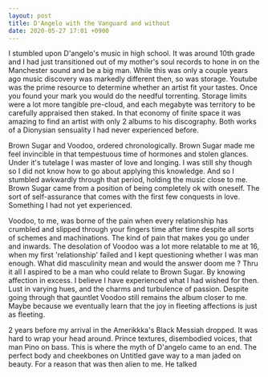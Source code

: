 ```yaml
---
layout: post
title: D'Angelo with the Vanguard and without
date: 2020-05-27 17:01 +0900
---
```

I stumbled upon D'angelo's music in high school. It was around 10th grade and I had just transitioned out of my mother's soul records to hone in on the Manchester sound and be a big man. While this was only a couple years ago music discovery was markedly different then, so was storage. Youtube was the prime resource to determine whether an artist fit your tastes. Once you found your mark you would do the needful torrenting. Storage limits were a lot more tangible pre-cloud, and each megabyte was territory to be carefully appraised then staked. In that economy of finite space it was amazing to find an artist with only 2 albums to his discography. Both works of a Dionysian sensuality I had never experienced before.

Brown Sugar and Voodoo, ordered chronologically. Brown Sugar made me feel invincible in that tempestuous time of hormones and stolen glances. Under it's tutelage I was master of love and longing. I was still shy though so I did not know how to go about applying this knowledge. And so I stumbled awkwardly through that period, holding the music close to me. Brown Sugar came from a position of being completely ok with oneself. The sort of self-assurance that comes with the first few conquests in love. Something I had not yet experienced.

Voodoo, to me, was borne of the pain when every relationship has crumbled and slipped through your fingers time after time despite all sorts of schemes and machinations. The kind of pain that makes you go under and inwards. The desolation of Voodoo was a lot more relatable to me at 16, when my first 'relationship' failed and I kept questioning whether I was man enough. What did masculinity mean and would the answer doom me ? Thru it all I aspired to be a man who could relate to Brown Sugar. By knowing affection in excess.  I believe I have experienced what I had wished for then. Lust in varying hues, and the charms and turbulence of passion. Despite going through that gauntlet Voodoo still remains the album closer to me. Maybe because we eventually learn that the joy in fleeting affections is just as fleeting.

2 years before my arrival in the Amerikkka's Black Messiah dropped. It was hard to  wrap your head around. Prince textures, disembodied voices, that man Pino on bass. This is where the myth of D'angelo came to an end. The perfect body and cheekbones on Untitled gave way to a man jaded on beauty. For a reason that was then alien to me. He talked 



